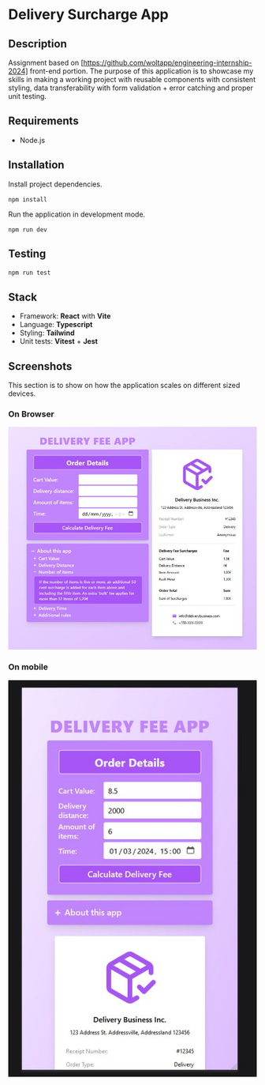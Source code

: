 # Delivery Surcharge App

## Description

Assignment based on [https://github.com/woltapp/engineering-internship-2024] front-end portion. The purpose of this application is to showcase my skills in making a working project with reusable components with consistent styling, data transferability with form validation + error catching and proper unit testing.

## Requirements

- Node.js

## Installation

Install project dependencies.

```
npm install
```

Run the application in development mode.

```
npm run dev
```

## Testing

```
npm run test
```

## Stack

- Framework: **React** with **Vite**
- Language: **Typescript**
- Styling: **Tailwind**
- Unit tests: **Vitest** + **Jest**

## Screenshots

This section is to show on how the application scales on different sized devices.

### On Browser
![Screenshot](https://github.com/Wiiksu/Delivery_Fee_Calculator/blob/master/src/assets/appscreenshot.JPG)

### On mobile
![MobileScreenshot](https://github.com/Wiiksu/Delivery_Fee_Calculator/blob/master/src/assets/mobileappscreenshot.JPG)
